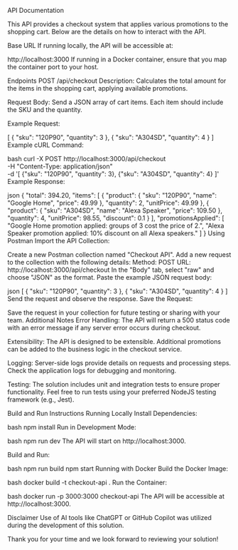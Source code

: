 API Documentation

This API provides a checkout system that applies various promotions to the shopping cart. Below are the details on how to interact with the API.

Base URL
If running locally, the API will be accessible at:

http://localhost:3000
If running in a Docker container, ensure that you map the container port to your host.

Endpoints
POST /api/checkout
Description:
Calculates the total amount for the items in the shopping cart, applying available promotions.

Request Body:
Send a JSON array of cart items. Each item should include the SKU and the quantity.

Example Request:

[
  { "sku": "120P90", "quantity": 3 },
  { "sku": "A304SD", "quantity": 4 }
]
Example cURL Command:

bash
curl -X POST http://localhost:3000/api/checkout \
  -H "Content-Type: application/json" \
  -d '[
    {"sku": "120P90", "quantity": 3},
    {"sku": "A304SD", "quantity": 4}
  ]'
Example Response:

json
{
  "total": 394.20,
  "items": [
    {
      "product": {
        "sku": "120P90",
        "name": "Google Home",
        "price": 49.99
      },
      "quantity": 2,
      "unitPrice": 49.99
    },
    {
      "product": {
        "sku": "A304SD",
        "name": "Alexa Speaker",
        "price": 109.50
      },
      "quantity": 4,
      "unitPrice": 98.55,
      "discount": 0.1
    }
  ],
  "promotionsApplied": [
    "Google Home promotion applied: groups of 3 cost the price of 2.",
    "Alexa Speaker promotion applied: 10% discount on all Alexa speakers."
  ]
}
Using Postman
Import the API Collection:

Create a new Postman collection named "Checkout API".
Add a new request to the collection with the following details:
Method: POST
URL: http://localhost:3000/api/checkout
In the "Body" tab, select "raw" and choose "JSON" as the format.
Paste the example JSON request body:

json
[
  { "sku": "120P90", "quantity": 3 },
  { "sku": "A304SD", "quantity": 4 }
]
Send the request and observe the response.
Save the Request:

Save the request in your collection for future testing or sharing with your team.
Additional Notes
Error Handling:
The API will return a 500 status code with an error message if any server error occurs during checkout.

Extensibility:
The API is designed to be extensible. Additional promotions can be added to the business logic in the checkout service.

Logging:
Server-side logs provide details on requests and processing steps. Check the application logs for debugging and monitoring.

Testing:
The solution includes unit and integration tests to ensure proper functionality. Feel free to run tests using your preferred NodeJS testing framework (e.g., Jest).

Build and Run Instructions
Running Locally
Install Dependencies:

bash
npm install
Run in Development Mode:

bash
npm run dev
The API will start on http://localhost:3000.

Build and Run:

bash
npm run build
npm start
Running with Docker
Build the Docker Image:

bash
docker build -t checkout-api .
Run the Container:

bash
docker run -p 3000:3000 checkout-api
The API will be accessible at http://localhost:3000.

Disclaimer
Use of AI tools like ChatGPT or GitHub Copilot was utilized during the development of this solution.

Thank you for your time and we look forward to reviewing your solution!

